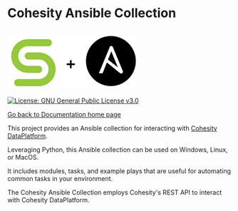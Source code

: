 # Cohesity Ansible Collection


![](../assets/images/cohesity_ansible.png)
---
[![License: GNU General Public License v3.0](https://img.shields.io/hexpm/l/plug.svg?style=popout)](https://github.com/cohesity/ansible-collection/blob/main/LICENSE)

[Go back to Documentation home page ](../README.md)

This project provides an Ansible collection for interacting with [Cohesity DataPlatform](https://www.cohesity.com/products/data-platform).

Leveraging Python, this Ansible collection can be used on Windows, Linux, or MacOS.

It includes modules, tasks, and example plays that are useful for automating common tasks in your environment.

The Cohesity Ansible Collection employs Cohesity's REST API to interact with Cohesity DataPlatform.
